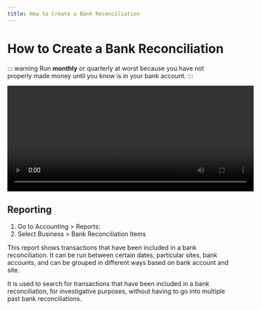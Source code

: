 ```yaml
---
title: How to Create a Bank Reconciliation
---
```


# How to Create a Bank Reconciliation

::: warning
Run **monthly** or quarterly at worst because you have not properly made money until you know is in your bank account.
:::

<video width="560" height="240" controls>
  <source src="http://gensolve-docs.s3-ap-southeast-2.amazonaws.com/GPM/6.5/Videos/Accounting/How%20to%20Create%20a%20Manual%20Bank%20Reconciliation/How_to_Create_a_Manual_Bank_Reconciliation_UK.mp4" type="video/mp4">
  Your browser does not support the video tag.
</video>

## Reporting

1. Go to Accounting > Reports:
2. Select Business > Bank Reconciliation Items

This report shows transactions that have been included in a bank reconciliation. It can be run between certain dates, particular sites, bank accounts, and can be grouped in different ways based on bank account and site.

It is used to search for transactions that have been included in a bank reconciliation, for investigative purposes, without having to go into multiple past bank reconciliations.
